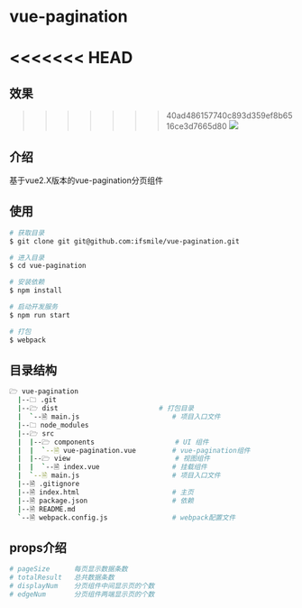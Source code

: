 # vue-pagination

<<<<<<< HEAD
=======
## 效果

>>>>>>> 40ad486157740c893d359ef8b6516ce3d7665d80
![](https://raw.githubusercontent.com/ifsmile/img/master/vue-pagination/GIF.gif)

## 介绍

基于vue2.X版本的vue-pagination分页组件

## 使用

```bash
# 获取目录
$ git clone git git@github.com:ifsmile/vue-pagination.git

# 进入目录
$ cd vue-pagination

# 安装依赖
$ npm install

# 启动开发服务
$ npm run start

# 打包
$ webpack
```

## 目录结构

```bash
🗁 vue-pagination
  |--🗀 .git
  |--🗁 dist							# 打包目录
  |  `--🗎 main.js          				# 项目入口文件
  |--🗀 node_modules
  |--🗁 src
  |  |--🗁 components					# UI 组件
  |  |  `--🗎 vue-pagination.vue			# vue-pagination组件
  |  |--🗁 view							# 视图组件
  |  |  `--🗎 index.vue                  # 挂载组件
  |  `--🗎 main.js						# 项目入口文件	
  |--🗎 .gitignore
  |--🗎 index.html                       # 主页
  |--🗎 package.json	                    # 依赖
  |--🗎 README.md
  `--🗎 webpack.config.js				# webpack配置文件
```

## props介绍

```bash
# pageSize		每页显示数据条数
# totalResult   总共数据条数
# displayNum	分页组件中间显示页的个数
# edgeNum		分页组件两端显示页的个数
```
